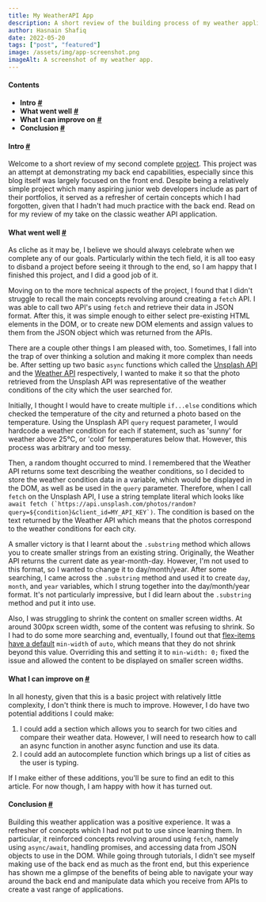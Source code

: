 ```yaml
---
title: My WeatherAPI App
description: A short review of the building process of my weather application which benefits from WeatherAPI and the Unsplash API.
author: Hasnain Shafiq
date: 2022-05-20
tags: ["post", "featured"]
image: /assets/img/app-screenshot.png
imageAlt: A screenshot of my weather app.
---
```

#### **Contents**

* **Intro** **[\#](#intro)**
* **What went well** **[\#](#what-went-well)**
* **What I can improve on**  **[\#](#what-i-can-improve-on)**
* **Conclusion**  **[\#](#conclusion)**

#### **Intro** <a href="#intro" id="intro"> **\#** </a>

Welcome to a short review of my second complete [project](https://uncreative-creativity.github.io/weather-api/). This project was an attempt at demonstrating my back end capabilities, especially since this blog itself was largely focused on the front end. Despite being a relatively simple project which many aspiring junior web developers include as part of their portfolios, it served as a refresher of certain concepts which I had forgotten, given that I hadn't had much practice with the back end. Read on for my review of my take on the classic weather API application.

#### **What went well** <a href="#what-went-well" id="what-went-well"> **\#** </a>

As cliche as it may be, I believe we should always celebrate when we complete any of our goals. Particularly within the tech field, it is all too easy to disband a project before seeing it through to the end, so I am happy that I finished this project, and I did a good job of it. 

Moving on to the more technical aspects of the project, I found that I didn't struggle to recall the main concepts revolving around creating a `fetch` API. I was able to call two API's using `fetch` and retrieve their data in JSON format. After this, it was simple enough to either select pre-existing HTML elements in the DOM, or to create new DOM elements and assign values to them from the JSON object which was returned from the APIs. 

There are a couple other things I am pleased with, too. Sometimes, I fall into the trap of over thinking a solution and making it more complex than needs be. After setting up two basic `async` functions which called the [Unsplash API](https://unsplash.com/developers) and the [Weather API](https://www.weatherapi.com/) respectively, I wanted to make it so that the photo retrieved from the Unsplash API was representative of the weather conditions of the city which the user searched for. 

Initially, I thought I would have to create multiple `if...else` conditions which checked the temperature of the city and returned a photo based on the temperature. Using the Unsplash API `query` request parameter, I would hardcode a weather condition for each if statement, such as 'sunny' for weather above 25&deg;C, or 'cold' for temperatures below that. However, this process was arbitrary and too messy. 

Then, a random thought occurred to mind. I remembered that the Weather API returns some text describing the weather conditions, so I decided to store the weather condition data in a variable, which would be displayed in the DOM, as well as be used in the `query` parameter. Therefore, when I call `fetch` on the Unsplash API, I use a string template literal which looks like ``await fetch (`https://api.unsplash.com/photos/random?query=${condition}&client_id=MY_API_KEY`)``. The condition is based on the text returned by the Weather API which means that the photos correspond to the weather conditions for each city. 

A smaller victory is that I learnt about the `.substring` method which allows you to create smaller strings from an existing string. Originally, the Weather API returns the current date as year-month-day. However, I'm not used to this format, so I wanted to change it to day/month/year. After some searching, I came across the `.substring` method and used it to create `day`, `month`, and `year` variables, which I strung together into the day/month/year format. It's not particularly impressive, but I did learn about the `.substring` method and put it into use. 

Also, I was struggling to shrink the content on smaller screen widths. At around 300px screen width, some of the content was refusing to shrink. So I had to do some more searching and, eventually, I found out that [flex-items have a default](https://stackoverflow.com/questions/36247140/why-dont-flex-items-shrink-past-content-size) `min-width` of `auto`, which means that they do not shrink beyond this value. Overriding this and setting it to `min-width: 0;` fixed the issue and allowed the content to be displayed on smaller screen widths. 

#### **What I can improve on** <a href="#what-i-can-improve-on" id="what-i-can-improve-on"> **\#** </a>

In all honesty, given that this is a basic project with relatively little complexity, I don't think there is much to improve. However, I do have two potential additions I could make:

1. I could add a section which allows you to search for two cities and compare their weather data. However, I will need to research how to call an async function in another async function and use its data. 
2. I could add an autocomplete function which brings up a list of cities as the user is typing.

If I make either of these additions, you'll be sure to find an edit to this article. For now though, I am happy with how it has turned out.

#### **Conclusion** <a href="#conclusion" id="conclusion"> **\#** </a>

Building this weather application was a positive experience. It was a refresher of concepts which I had not put to use since learning them. In particular, it reinforced concepts revolving around using `fetch`, namely using `async/await`, handling promises, and accessing data from JSON objects to use in the DOM. While going through tutorials, I didn't see myself making use of the back end as much as the front end, but this experience has shown me a glimpse of the benefits of being able to navigate your way around the back end and manipulate data which you receive from APIs to create a vast range of applications. 